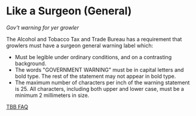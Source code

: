 # Like a Surgeon (General)

*Gov't warning for yer growler*

The Alcohol and Tobacco Tax and Trade Bureau has a requirement that growlers must have a surgeon general warning label which: 
 * Must be legible under ordinary conditions, and on a contrasting background.
 * The words "GOVERNMENT WARNING" must be in capital letters and bold type. The rest of the statement may not appear in bold type.
 * The maximum number of characters per inch of the warning statement is 25. All characters, including both upper and lower case, must be a minimum 2 millimeters in size.
 
[TBB FAQ](http://www.ttb.gov/beer/beer-faqs.shtml#b9)
